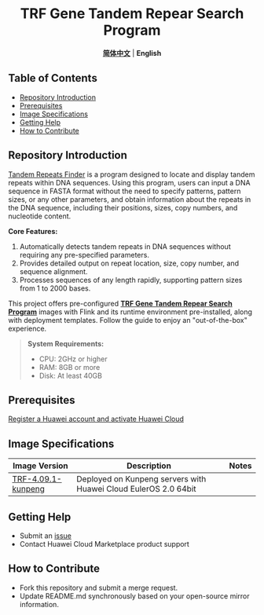 <p align="center">
  <h1 align="center">TRF Gene Tandem Repear Search Program</h1>
  <p align="center">
    <a href="README_ZH.md"><strong>简体中文</strong></a> | <strong>English</strong>
  </p>
</p>

## Table of Contents

- [Repository Introduction](#repository-introduction)
- [Prerequisites](#prerequisites)
- [Image Specifications](#image-specifications)
- [Getting Help](#getting-help)
- [How to Contribute](#how-to-contribute)

## Repository Introduction

[Tandem Repeats Finder](https://github.com/Benson-Genomics-Lab/TRF) is a program designed to locate and display tandem repeats within DNA sequences. Using this program, users can input a DNA sequence in FASTA format without the need to specify patterns, pattern sizes, or any other parameters, and obtain information about the repeats in the DNA sequence, including their positions, sizes, copy numbers, and nucleotide content.

**Core Features:**

1. Automatically detects tandem repeats in DNA sequences without requiring any pre-specified parameters.
2. Provides detailed output on repeat location, size, copy number, and sequence alignment.
3. Processes sequences of any length rapidly, supporting pattern sizes from 1 to 2000 bases.

This project offers pre-configured [**TRF Gene Tandem Repear Search Program**](https://marketplace.huaweicloud.com/hidden/contents/3e66a64b-fb34-4232-8176-9e0cfe66d972#productid=OFFI1172422940967157760) images with Flink and its runtime environment pre-installed, along with deployment templates. Follow the guide to enjoy an "out-of-the-box" experience.

> **System Requirements:**
>
> - CPU: 2GHz or higher
> - RAM: 8GB or more
> - Disk: At least 40GB

## Prerequisites

[Register a Huawei account and activate Huawei Cloud](https://support.huaweicloud.com/usermanual-account/account_id_001.html)

## Image Specifications


| Image Version                                                                                   | Description                                                     | Notes |
| ----------------------------------------------------------------------------------------------- | --------------------------------------------------------------- | ----- |
| [TRF-4.09.1-kunpeng](https://github.com/HuaweiCloudDeveloper/trf-image/tree/TRF-4.09.1-kunpeng) | Deployed on Kunpeng servers with Huawei Cloud EulerOS 2.0 64bit |       |

## Getting Help

- Submit an [issue](https://github.com/HuaweiCloudDeveloper/trf-image/issues)
- Contact Huawei Cloud Marketplace product support

## How to Contribute

- Fork this repository and submit a merge request.
- Update README.md synchronously based on your open-source mirror information.
